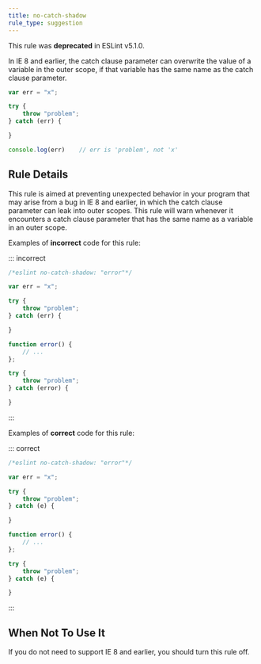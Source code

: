 ```yaml
---
title: no-catch-shadow
rule_type: suggestion
---
```


This rule was **deprecated** in ESLint v5.1.0.

In IE 8 and earlier, the catch clause parameter can overwrite the value of a variable in the outer scope, if that variable has the same name as the catch clause parameter.

```js
var err = "x";

try {
    throw "problem";
} catch (err) {

}

console.log(err)    // err is 'problem', not 'x'
```

## Rule Details

This rule is aimed at preventing unexpected behavior in your program that may arise from a bug in IE 8 and earlier, in which the catch clause parameter can leak into outer scopes. This rule will warn whenever it encounters a catch clause parameter that has the same name as a variable in an outer scope.

Examples of **incorrect** code for this rule:

::: incorrect

```js
/*eslint no-catch-shadow: "error"*/

var err = "x";

try {
    throw "problem";
} catch (err) {

}

function error() {
    // ...
};

try {
    throw "problem";
} catch (error) {

}
```

:::

Examples of **correct** code for this rule:

::: correct

```js
/*eslint no-catch-shadow: "error"*/

var err = "x";

try {
    throw "problem";
} catch (e) {

}

function error() {
    // ...
};

try {
    throw "problem";
} catch (e) {

}
```

:::

## When Not To Use It

If you do not need to support IE 8 and earlier, you should turn this rule off.
